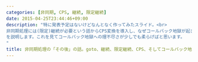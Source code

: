 ```yaml
---
categories: [非同期, CPS, 継続, 限定継続]
date: 2015-04-25T23:44:46+09:00
description: "特に発表予定はないけどなんとなく作ってみたスライド。<br>
非同期処理には(限定)継続が必要という話からCPS変換を導入し、なぜコールバック地獄が起きるのか
を説明します。これを見てコールバック地獄への理不尽さが少しでも柔らげばと思います。
"
title: 非同期処理の「その後」の話。goto、継続、限定継続、CPS、そしてコールバック地獄。
---
```


<section data-markdown
    data-separator="\n===\n"
    data-vertical="\n---\n"
    data-notes="^Note:">
<script type="text/template">
# 非同期処理の「その後」の話
----------------------
## goto、継続、限定継続、CPS、そしてコールバック地獄

<!-- .slide: class="center" -->
===
# About Me
---------
![κeenのアイコン](/images/icon.png) <!-- .element: style="position:absolute;right:0;z-index:-1" -->

 + κeen
 + [@blackenedgold](https://twitter.com/blackenedgold)
 + Github: [KeenS](https://github.com/KeenS)
 + 渋谷のエンジニア
 + Lisp, ML, Shell Scriptあたりを書きます
===
# 同期処理とは
-------------
通常、外部とやりとり(I/O)する時に待ち時間(ブロック)が発生する。

![sync task image](/images/sync.png)

===
# 非同期処理とは
---------------
待ち時間に(ブロックせずに)別の処理をしようという発想。

![async task image](/images/async.png)
===
# 非同期処理の裏側
-----------------
処理Aと処理Bの他にいつどっちを動かすかを決めるスケジューラが存在することが多い

![async scheduler image](/images/async_scheduler.png)

===
# どうやって戻る問題
-------------------
* 一時停止した後「その後」の処理にどうやって戻るか

![cont image](/images/cont.png)
===
# 「その後」とは
-----------
```C
...
fputc(c); // ここの処理でI/Oが入る
// 再開する時にここに戻ってきたい
printf("Work done");
...
```
===
# GOTO
------
`goto` を使えば戻れる
```C
...
  fputc(c); // ここの処理でI/Oが入る
  // 再開する時にここに戻ってきたい
RESTART:
  printf("Work done");
...
```
===
# GOTOの問題
------------
こういうコードだとGOTOでは困る

```C
if ((c = fgetc(f)) != -1)
...
```

===
# GOTOの問題
------------
こんな区切り方をしたい

![cont in code image](/images/codecont.png)

===
# GOTOの問題
------------

* 式の途中に入れない
* 値を返せない
* I/Oが終わった「その後」が思ったより複雑
===
# "継続"という概念
-----------------

* continuation
* ここで言ってる「その後」に名前をつけたもの
* その後に行なわれる全ての処理のこと
* 全ての言語に存在する

===
# (限定)継続を値として扱える言語
------------------------------
値としての継続はちょっとリッチになったGOTO程度。

* Scheme
* OchaCaml
* SML/NJ
* (Ruby)
* etc.

===
## 正確には限定継続
------------------

* 細かい話だが継続と言うと処理Aとスケジューラ全てを含んでしまうので
今回欲しいのは処理Aの中に限定した限定継続
* 継続を値として扱えれば限定継続を[実装出来る]()ので今回はそこまで深く違いを気にする必要はない

===
## 正確には限定継続
------------------

![continuation image](/images/continuation.png)

===
## 正確には限定継続
------------------

![partcont image](/images/partcont.png)

===
# 限定継続を使った非同期処理の例
------------------------------
Cの例をSchemeに翻訳してみる

```scheme
(if (/= (read-char f) -1)
    ...)
```

===
# 限定継続を使った非同期処理の例
------------------------------
`lambda`は限定継続を`k`として受け取り、関数として使える。(今回はコールバックとして使っている)  
`reset`、`shift`、`lambda`、`k`を無視すれば以前のコードと一致する。

```scheme
(reset
  (if (/= (shift (lambda (k)
                   (async-read-char f k)))
          -1)
      ...))
```

===
# 限定継続を使った非同期処理の例
------------------------------
`lambda`は限定継続を`k`として受け取り、関数として使える。(今回はコールバックとして使っている)  
`reset`、`shift`、`lambda`、`k`を無視すれば以前のコードと一致する。

```scheme

  (if (/= 
                  (async-read-char f  )
          -1)
      ...)

```

===
# 限定継続を使った非同期処理の例
------------------------------
`lambda`は限定継続を`k`として受け取り、関数として使える。(今回はコールバックとして使っている)  
`reset`、`shift`、`lambda`、`k`を無視すれば以前のコードと一致する。

```scheme
(if (/= (read-char f) -1)
    ...)
```

===
# ここまでのまとめ
-----------------

* 非同期処理を行なう時に継続という概念が出てくる
* 継続を値として扱える言語もある
* 値としての継続は1引数関数として振る舞う
* そのような言語ではユーザレベルで非同期処理をサポート出来る

===
# 継続を値として扱えない言語での非同期処理
----------------------------------------

* 先に言ったように全ての言語に継続が存在する
  * マシン語レベルでjump命令とほぼ同じ
* 言語処理系レベルで継続を取り出せば使える
* 要は組込み機能

===
# 継続を値として扱えない言語での非同期処理
----------------------------------------

* 処理系にそこまで求めるのは酷
  * バグり易い
  * デバッグし辛い
* 処理系はもっと別のことに専念すべき
* 機能が追加修正される度に処理系をアップグレードしないといけない

実は継続を値として扱えない言語でもユーザレベルで継続を値として取り出す方法がある

===
## Continuation Passing Style

<!-- .slide: class="center" -->
===
# CPS
-----

* 日本語にすると「継続渡し形式」
* 継続を関数として切り出して引数に渡す
  * 継続のために全ての関数の引数が1つ増える
* 継続渡し形式に変換することを「CPS変換という」
* CPS変換は機械的に出来る

===
# CPS変換
------------
先は

```scheme
(if (/= (read-char f) -1)
    ...)
```

が

```scheme
(reset
  (if (/= (shift (lambda (k)
                   (async-read-char f k)))
          -1)
      ...))
```

になった。
===
# CPS変換
------------
今回は

```scheme
(if (/= (read-char f) -1)
    ...)
```

が

```scheme
(async-read-char f
           (lambda (c) (if (/= c -1) ...)))
```

になる

===
# CPS変換
---------

* パっと見限定継続のコードの`lambda`の外側と内側が入れ替わる
* そんなり分かりやすくない

===
# もっとCPS変換
---------------
階乗関数の例

```scheme
(define fact (n)
  (if (<= n 1)
      1
      (* n (fact (- n 1)))))
```

===
# もっとCPS変換
---------------
階乗関数の例

```scheme
(define fact (n c)
  (if (<= n 1)
      (c 1)
      (fact (- n 1) (lambda (c) (* n c)))))
```
===
# CPS変換まとめ
--------------

* とりあえず機械的に変換できる
  + 実際、CPS変換をサポートする言語はいくつかある
    - Haskellのdo記法とか
* むしろ機械がやるべきで人間がやることではない

===
# コールバック地獄の正体

<!-- .slide: class="center" -->
===
# コールバック地獄の正体
-----------------------
先のCPS変換のコードをJSで書くと分かるかも
```javascript
async_read_char(f, function(c){
    if(c === -1) {
        ...
    }
})

```

===
# コールバック地獄の正体
-----------------------
先のCPS変換のコードをJSで書くと分かるかも
```javascript
function fact(n, callback) {
    if(n <= 1)
        return callback(n);
    else
        return fact(n - 1, function(c){return n * c;})
}
```

===
# コールバック地獄の正体
-----------------------

* 人間が手でやることではない"CPS変換"を手でやらせた結果
* altJSは内部でCPS変換を行なうことで非同期プロミスなどを実現している
  + DeNAのJSXとか
===
# 非同期処理の実装まとめ
------------------------
下に行く程抽象度/汎用性が高い

* コールバックスタイル
  + JavaScript(< ES6)とか
* 言語レベル組み込みサポート
  + C#とか
* 言語レベルCPS変換サポート
  + altJSとか
* 言語レベル(限定)継続サポート
  + Schemeとか
* ユーザーレベルでも限定継続(CPS変換)を実現出来るエレガントなマクロサポート
  * Lisp

※ネタです。マサカリ投げないで下さい。

===
# まとめ: なぜコールバック"地獄"なのか
------------------------------------

* そもそも難しいことをやろうとしている
* 難しいことをカバーするだけの言語の機能が足りてない

</script>
</section>
